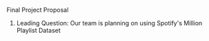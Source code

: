 Final Project Proposal

1) Leading Question: Our team is planning on using Spotify's Million Playlist Dataset 
